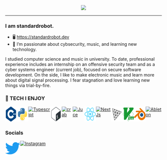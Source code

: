 <div id="header" align="center">
  <img src="https://avatars.githubusercontent.com/u/76852249?v=4" width="100"/>
</div>

---

### I am standardrobot.

- 🖥️ https://standardrobot.dev
- 🔭 I’m passionate about cybsecurity, music, and learning new technology. 

I studied computer science and music in university. To date, professional experience includes an internship on an offensive security team and as a cyber systems engineer (current job), focused on secure software development. On the side, I like to make electronic music and learn more about digital signal processing. I fear stagnation and love learning new things via trial-by-fire.

### :floppy_disk: TECH I ENJOY
<div style="display: flex;">
  <a href="https://isocpp.org/about"><img src="https://github.com/devicons/devicon/blob/master/icons/cplusplus/cplusplus-plain.svg" width="48" height="48" alt="CPlusPlus" /></a>
  <a href="https://www.python.org"><img src="https://github.com/devicons/devicon/blob/master/icons/python/python-original.svg" width="48" height="48" alt="Python" /></a>
  <a href="https://www.typescriptlang.org"><img src="https://raw.githubusercontent.com/danielcranney/readme-generator/main/public/icons/skills/typescript-colored.svg" width="48" height="48" alt="Typescript" /></a>  
<a href="https://www.gnu.org/software/bash/"><img src="https://github.com/devicons/devicon/blob/master/icons/bash/bash-original.svg" width="48" height="48" alt="Bash" /></a>
<a href="https://rust-lang.org"><img src="https://upload.wikimedia.org/wikipedia/commons/0/0f/Original_Ferris.svg" width="48" height="48" alt="crab" /></a>
<a href="https://juce.com"><img src="https://assets.juce.com/juce/JUCE_banner_github.png" width="48" height="48" alt="Juce" /></a>
  <a href="https://www.reactjs.org"><img src="https://github.com/devicons/devicon/blob/master/icons/react/react-original.svg" width="48" height="48" alt="React" /></a>
  <a href="https://www.nextjs.org"><img src="https://raw.githubusercontent.com/danielcranney/readme-generator/main/public/icons/skills/nextjs-colored-dark.svg" width="48" height="48" alt="NextJs" /></a>
  <a href="https://www.threejs.org"><img src="https://github.com/devicons/devicon/blob/master/icons/threejs/threejs-original.svg" width="48" height="48" alt="ThreeJs" /></a>
<a href="https://vim.org"><img src="https://github.com/devicons/devicon/blob/master/icons/vim/vim-plain.svg" width="48" height="48" alt="Vim" /></a>
<a href="https://blender.org"><img src="https://github.com/devicons/devicon/blob/master/icons/blender/blender-original.svg" width="48" height="48" alt="Blender" /></a>
<a href="https://ableton.com"><img src="https://avatars.githubusercontent.com/u/14052912?s=200&v=4" width="48" height="48" alt="Ableton" /></a>
</div>


### Socials
<div style="display: flex">
<a href="https://twitter.com/standard_robot"><img src="https://github.com/devicons/devicon/blob/master/icons/twitter/twitter-original.svg" width="48" height="48" alt="Twitter" /></a>
<a href="https://instagram.com/standardrobot.wav"><img src="https://upload.wikimedia.org/wikipedia/commons/9/95/Instagram_logo_2022.svg" width="48" height="48" alt="Instagram" /></a>
</div>
